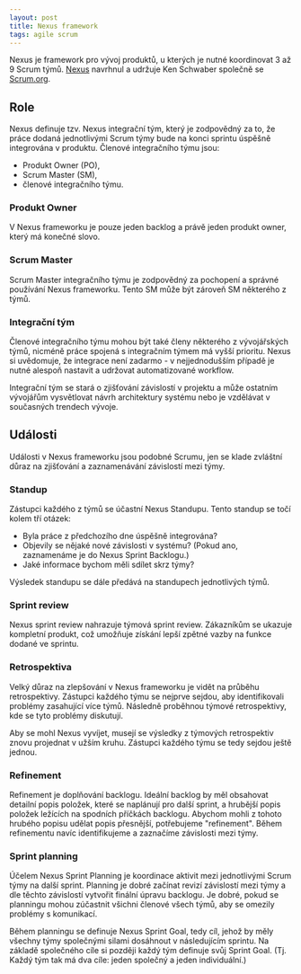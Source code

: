 ```yaml
---
layout: post
title: Nexus framework
tags: agile scrum
---
```


Nexus je framework pro vývoj produktů, u kterých je nutné koordinovat 3 až 9 Scrum týmů.
[Nexus](https://www.scrum.org/resources/online-nexus-guide) navrhnul a udržuje Ken Schwaber
společně se [Scrum.org](https://www.scrum.org/).

## Role

Nexus definuje tzv. Nexus integrační tým, který je zodpovědný za to, že
práce dodaná jednotlivými Scrum týmy bude na konci sprintu úspěšně integrována v produktu.
Členové integračního týmu jsou:
- Produkt Owner (PO),
- Scrum Master (SM),
- členové integračního týmu.

### Produkt Owner

V Nexus frameworku je pouze jeden backlog a právě jeden produkt owner, který má konečné slovo.

### Scrum Master

Scrum Master integračního týmu je zodpovědný za pochopení a správné používání Nexus frameworku.
Tento SM může být zároveň SM některého z týmů.

### Integrační tým

Členové integračního týmu mohou být také členy některého z vývojářských týmů, nicméně práce
spojená s integračním týmem má vyšší prioritu. Nexus si uvědomuje, že integrace
není zadarmo - v nejjednodušším případě je nutné alespoň nastavit a udržovat automatizované workflow.

Integrační tým se stará o zjišťování závislostí v projektu a může ostatním vývojářům vysvětlovat návrh
architektury systému nebo je vzdělávat v současných trendech vývoje.

## Události

Události v Nexus frameworku jsou podobné Scrumu, jen se klade zvláštní důraz na zjišťování
a zaznamenávání závislostí mezi týmy.

### Standup

Zástupci každého z týmů se účastní Nexus Standupu. Tento standup se točí kolem tří otázek:
- Byla práce z předchozího dne úspěšně integrována?
- Objevily se nějaké nové závislosti v systému? (Pokud ano, zaznamenáme je do Nexus Sprint Backlogu.)
- Jaké informace bychom měli sdílet skrz týmy?

Výsledek standupu se dále předává na standupech jednotlivých týmů.

### Sprint review

Nexus sprint review nahrazuje týmová sprint review. Zákazníkům se ukazuje kompletní produkt,
což umožňuje získání lepší zpětné vazby na funkce dodané ve sprintu.

### Retrospektiva

Velký důraz na zlepšování v Nexus frameworku je vidět na průběhu retrospektivy. Zástupci každého
týmu se nejprve sejdou, aby identifikovali problémy zasahující více týmů. Následně proběhnou
týmové retrospektivy, kde se tyto problémy diskutují.

Aby se mohl Nexus vyvíjet, musejí se výsledky z týmových retrospektiv znovu projednat v užším kruhu.
Zástupci každého týmu se tedy sejdou ještě jednou.

### Refinement

Refinement je doplňování backlogu. Ideální backlog by měl obsahovat detailní popis položek,
které se naplánují pro další sprint, a hrubější popis položek ležících na spodních příčkách backlogu.
Abychom mohli z tohoto hrubého popisu udělat popis přesnější, potřebujeme "refinement". Během
refinementu navíc identifikujeme a zaznačíme závislosti mezi týmy.

### Sprint planning

Účelem Nexus Sprint Planning je koordinace aktivit mezi jednotlivými Scrum týmy na další sprint.
Planning je dobré začínat revizí závislostí mezi týmy a dle těchto závislostí vytvořit finální úpravu backlogu.
Je dobré, pokud se planningu mohou zúčastnit všichni členové všech týmů, aby se omezily problémy s komunikací.

Během planningu se definuje Nexus Sprint Goal, tedy cíl, jehož by měly všechny týmy společnými silami
dosáhnout v následujícím sprintu. Na základě společného cíle si později každý tým
definuje svůj Sprint Goal. (Tj. Každý tým tak má dva cíle: jeden společný a jeden individuální.)
